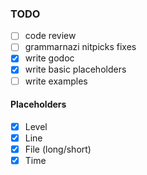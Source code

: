 ### TODO

- [ ] code review
- [ ] grammarnazi nitpicks fixes
- [x] write godoc
- [x] write basic placeholders
- [ ] write examples

#### Placeholders

- [x] Level
- [x] Line
- [x] File (long/short)
- [x] Time
